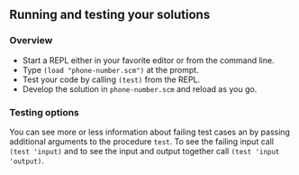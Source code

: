 ## Running and testing your solutions

### Overview


* Start a REPL either in your favorite editor or from
the command line\.
* Type `(load "phone-number.scm")` at the prompt\.
* Test your code by calling `(test)` from the REPL\.
* Develop the solution in `phone-number.scm` and reload as you go\.

### Testing options

You can see more or less information about
failing test cases an by passing additional arguments to the
procedure `test`\.
To see the failing input call `(test 'input)` and to see the input and output together call `(test 'input 'output)`\.
